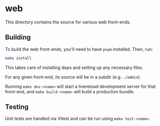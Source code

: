 # web

This directory contains the source for various web front-ends.

## Building

To build the web front-ends, you'll need to have `pnpm` installed. Then, run:

```sh
make install
```

This takes care of installing deps and setting up any necessary files.

For any given front-end, its source will be in a subdir (e.g. `./admin`).

Running `make dev-<name>` will start a livereload development server for that front-end, and `make build-<name>` will build a production bundle.

## Testing

Unit tests are handled via Vitest and can be run using `make test-<name>`.
